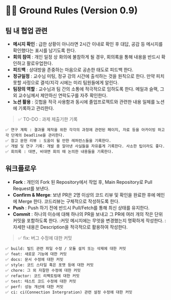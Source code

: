 # 👩‍💻 Ground Rules (Version 0.9)

## 팀 내 협업 관련

- **메시지 확인** : 급한 상황이 아니라면 2시간 이내로 확인 후 대답, 공감 등 메시지를 확인했다는 표시를 남기도록 한다.
- **회의 참여** : 개인 일정 상 화의에 불참하게 될 경우, 회의록을 통해 내용을 반드시 확인하고 팔로우업한다.
- **피드백** : 상대방을 존중하는 마음으로 공손한 태도로 피드백 한다.
- **정규일정** : 교수님 미팅, 정규 강의 시간에 출석하는 것을 원칙으로 한다. 만약 피치 못할 사정으로 결석/지각 시에는 미리 팀원들에게 알린다.
- **팀장의 역할** : 교수님과 팀 간의 소통에 적극적으로 임하도록 한다. 메일과 슬랙, 그 외 교수님께서 제안하신 연락도구를 자주 확인한다.
- **노션 활용** : 깃헙을 적극 사용함과 동시에 졸업프로젝트와 관련한 내용 일체를 노션에 기록하고 관리한다.

> ✅ TO-DO : 과제 제출기한 기록

    ✅ 연구 계획 : 결과물 제작을 위한 각각의 과정에 관련된 페이지, 자료 등을 아카이빙 하고 각 단계의 Deadline을 관리한다.
    ✅ 참고 문헌 리뷰 : 도움이 될 만한 레퍼런스들을 기록한다.
    ✅ 개발 및 연구 기록: 개발 중 알아낸 사실들을 자유롭게 기록한다. 사소한 팁이라도 좋다.
    ✅ 회의록 : 대면, 비대면 회의 때 논의한 내용들을 기록한다.

## 워크플로우

- **Fork** : 개인의 Fork 된 Repository에서 작업 후, Main Repository로 Pull Request를 보낸다.
- **Confirm & Merge**: 보낸 PR은 2명 이상의 코드 리뷰 및 확인을 완료한 후에 메인에 Merge 한다. 코드리뷰는 구체적으로 작성하도록 한다.
- **Push** : Push 하기 전에 반드시 Pull/Fetch를 통해 최신 상태를 유지한다.
- **Commit** : 하나의 이슈에 대해 하나의 PR을 보내고 그 PR에 여러 개의 작은 단위 커밋을 포함하도록 한다.
  :커밋 메시지에는 무엇을 변경했는지 명확하게 작성한다.
  :자세한 내용은 Description을 적극적으로 활용하여 작성한다.

> ✅ fix: 버그 수정에 대한 커밋

    ✅ build: 빌드 관련 파일 수정 / 모듈 설치 또는 삭제에 대한 커밋
    ✅ feat: 새로운 기능에 대한 커밋
    ✅ docs: 문서 수정에 대한 커밋
    ✅ style: 코드 스타일 혹은 포맷 등에 대한 커밋
    ✅ chore: 그 외 자잘한 수정에 대한 커밋
    ✅ refactor: 코드 리팩토링에 대한 커밋
    ✅ test: 테스트 코드 수정에 대한 커밋
    ✅ perf: 성능 개선에 대한 커밋
    ✅ ci: ci(Connection Intergration) 관련 설정 수정에 대한 커밋
